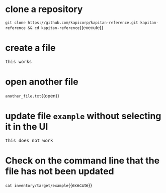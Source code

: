 
# clone a repository 
`git clone https://github.com/kapicorp/kapitan-reference.git kapitan-reference && cd kapitan-reference`{{execute}}

# create a file
<pre class="file" data-filename="inventory/target/example" data-target="replace">
this works
</pre>

# open another file
`another_file.txt`{{open}}

# update file `example` without selecting it in the UI
<pre class="file" data-filename="inventory/target/example" data-target="replace">
this does not work
</pre>

# Check on the command line that the file has not been updated
`cat inventory/target/example`{{execute}}